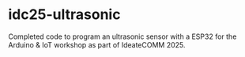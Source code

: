 # idc25-ultrasonic
Completed code to program an ultrasonic sensor with a ESP32 for the Arduino &amp; IoT workshop as part of IdeateCOMM 2025.
